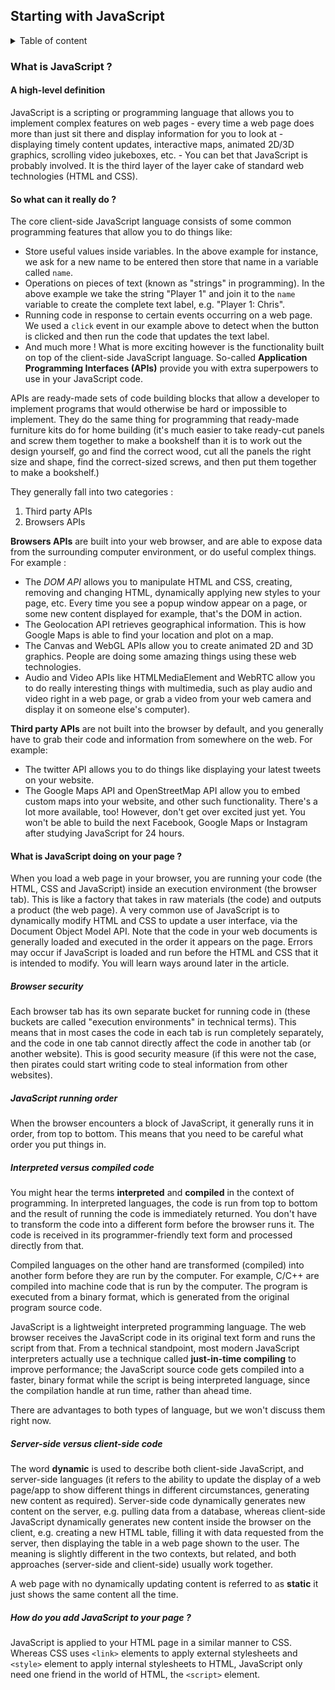 ## Starting with JavaScript

<details>
<summary>Table of content</summary>
<br>

1. What is JavaScript ?
2. A first splash into JavaScript
3. What went wrong ? Troubleshooting JavaScript
4. Storing the information you need - Variables
5. Basic math in JavaScript - numbers and operators 
6. Handling text - strings in JavaScript
7. Useful string methods
8. Arrays
</details>

### What is JavaScript ?
#### A high-level definition
JavaScript is a scripting or programming language that allows you to implement complex features on web pages - every time a web page does more than just sit there and display information for you to look at - displaying timely content updates, interactive maps, animated 2D/3D graphics, scrolling video jukeboxes, etc. - You can bet that JavaScript is probably involved. It is the third layer of the layer cake of standard web technologies (HTML and CSS). 
#### So what can it really do ? 
The core client-side JavaScript language consists of some common programming features that allow you to do things like: 
* Store useful values inside variables. In the above example for instance, we ask for a new name to be entered then store that name in a variable called `name`. 
* Operations on pieces of text (known as "strings" in programming). In the above example we take the string "Player 1" and join it to the `name` variable to create the complete text label, e.g. "Player 1: Chris".
* Running code in response to certain events occurring on a web page. We used a `click` event in our example above to detect when the button is clicked and then run the code that updates the text label. 
* And much more !
What is more exciting however is the functionality built on top of the client-side JavaScript language. So-called **Application Programming Interfaces (APIs)** provide you with extra superpowers to use in your JavaScript code. 

APIs are ready-made sets of code building blocks that allow a developer to implement programs that would otherwise be hard or impossible to implement. They do the same thing for programming that ready-made furniture kits do for home building (it's much easier to take ready-cut panels and screw them together to make a bookshelf than it is to work out the design yourself, go and find the correct wood, cut all the panels the right size and shape, find the correct-sized screws, and then put them together to make a bookshelf.)

They generally fall into two categories :
1. Third party APIs 
2. Browsers APIs

**Browsers APIs** are built into your web browser, and are able to expose data from the surrounding computer environment, or do useful complex things. For example :
* The *DOM API* allows you to manipulate HTML and CSS, creating, removing and changing HTML, dynamically applying new styles to your page, etc. Every time you see a popup window appear on a page, or some new content displayed for example, that's the DOM in action. 
* The Geolocation API retrieves geographical information. This is how Google Maps is able to find your location and plot on a map.
* The Canvas and WebGL APIs allow you to create animated 2D and 3D graphics. People are doing some amazing things using these web technologies.
* Audio and Video APIs like HTMLMediaElement and WebRTC allow you to do really interesting things with multimedia, such as play audio and video right in a web page, or grab a video from your web camera and display it on someone else's computer). 

**Third party APIs** are not built into the browser by default, and you generally have to grab their code and information from somewhere on the web. For example:
* The twitter API allows you to do things like displaying your latest tweets on your website. 
* The Google Maps API and OpenStreetMap API allow you to embed custom maps into your website, and other such functionality. 
There's a lot more available, too! However, don't get over excited just yet. You won't be able to build the next Facebook, Google Maps or Instagram after studying JavaScript for 24 hours. 

#### What is JavaScript doing on your page ? 
When you load a web page in your browser, you are running your code (the HTML, CSS and JavaScript) inside an execution environment (the browser tab). This is like a factory that takes in raw materials (the code) and outputs a product (the web page). 
A very common use of JavaScript is to dynamically modify HTML and CSS to update a user interface, via the Document Object Model API. Note that the code in your web documents is generally loaded and executed in the order it appears on the page. Errors may occur if JavaScript is loaded and run before the HTML and CSS that it is intended to modify. You will learn ways around later in the article. 
##### Browser security 
Each browser tab has its own separate bucket for running code in (these buckets are called "execution environments" in technical terms). This means that in most cases the code in each tab is run completely separately, and the code in one tab cannot directly affect the code in another tab (or another website). This is good security measure (if this were not the case, then pirates could start writing code to steal information from other websites). 
##### JavaScript running order 
When the browser encounters a block of JavaScript, it generally runs it in order, from top to bottom. This means that you need to be careful what order you put things in. 
##### Interpreted versus compiled code
You might hear the terms **interpreted** and **compiled** in the context of programming. In interpreted languages, the code is run from top to bottom and the result  of running the code is immediately returned. You don't have to transform the code into a different form before the browser runs it. The code is received in its programmer-friendly text form and processed directly from that. 

Compiled languages on the other hand are transformed (compiled) into another form before they are run by the computer. For example, C/C++ are compiled into machine code that is run by the computer. The program is executed from a binary format, which is generated from the original program source code. 

JavaScript is a lightweight interpreted programming language. The web browser receives the JavaScript code in its original text form and runs the script from that. From a technical standpoint, most modern JavaScript interpreters actually use a technique called **just-in-time compiling** to improve performance; the JavaScript source code gets compiled into a faster, binary format while the script is being interpreted language, since the compilation handle at run time, rather than ahead time. 

There are advantages to both types of language, but we won't discuss them right now. 

##### Server-side versus client-side code
The word **dynamic** is used to describe both client-side JavaScript, and server-side languages (it refers to the ability to update the display of a web page/app to show different things in different circumstances, generating new content as required). Server-side code dynamically generates new content on the server, e.g. pulling data from a database, whereas client-side JavaScript dynamically generates new content inside the browser on the client, e.g. creating a new HTML table, filling it with data requested from the server, then displaying the table in a web page shown to the user. The meaning is slightly different in the two contexts, but related, and both approaches (server-side and client-side) usually work together. 

A web page with no dynamically updating content is referred to as **static** it just shows the same content all the time. 

##### How do you add JavaScript to your page ? 
JavaScript is applied to your HTML page in a similar manner to CSS. Whereas CSS uses `<link>` elements to apply external stylesheets and `<style>` element to apply internal stylesheets to HTML, JavaScript only need one friend in the world of HTML, the `<script>` element. 
